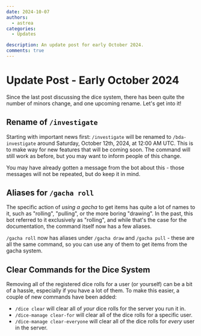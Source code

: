 ```yaml
---
date: 2024-10-07
authors:
  - astrea
categories:
  - Updates

description: An update post for early October 2024.
comments: true
---
```


# Update Post - Early October 2024

Since the last post discussing the dice system, there has been quite the number of minors change, and one upcoming rename. Let's get into it!

<!-- more -->

## Rename of `/investigate`

Starting with important news first: `/investigate` will be renamed to `/bda-investigate` around Saturday, October 12th, 2024, at 12:00 AM UTC. This is to make way for new features that will be coming soon. The command will still work as before, but you may want to inform people of this change.

You may have already gotten a message from the bot about this - those messages will not be repeated, but do keep it in mind.

## Aliases for `/gacha roll`

The specific action of *using a gacha* to get items has quite a lot of names to it, such as "rolling", "pulling", or the more boring "drawing". In the past, this bot referred to it exclusively as "rolling", and while that's the case for the documentation, the command itself now has a few aliases.

`/gacha roll` now has aliases under `/gacha draw` and `/gacha pull` - these are all the same command, so you can use any of them to get items from the gacha system.

## Clear Commands for the Dice System

Removing all of the registered dice rolls for a user (or yourself) can be a bit of a hassle, especially if you have a lot of them. To make this easier, a couple of new commands have been added:
- `/dice clear` will clear all of *your* dice rolls for the server you run it in.
- `/dice-manage clear-for` will clear all of the dice rolls for a specific user.
- `/dice-manage clear-everyone` will clear all of the dice rolls for *every* user in the server.
